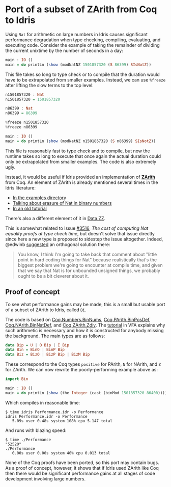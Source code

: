 # Port of a subset of ZArith from Coq to Idris

Using `Nat` for arithmetic on large numbers in Idris causes significant performance degradation when type checking, compiling, evaluating, and executing code. Consider the example of taking the remainder of dividing the current unixtime by the number of seconds in a day:

```haskell
main : IO ()
main = do printLn (show (modNatNZ 1501857320 (S 86399) SIsNotZ))
```

This file takes so long to type check or to compile that the duration would have to be extrapolated from smaller examples. Instead, we can use `%freeze` after lifting the slow terms to the top level:

```haskell
n1501857320 : Nat
n1501857320 = 1501857320

n86399 : Nat
n86399 = 86399

%freeze n1501857320
%freeze n86399

main : IO ()
main = do printLn (show (modNatNZ n1501857320 (S n86399) SIsNotZ))
```

This file is reasonably fast to type check and to compile, but now the runtime takes so long to execute that once again the actual duration could only be extrapolated from smaller examples. The code is also extremely ugly.

Instead, it would be useful if Idris provided an implementation of **[ZArith](https://coq.inria.fr/library/Coq.ZArith.ZArith.html)** from Coq. An element of ZArith is already mentioned several times in the Idris literature:

* [In the examples directory](https://github.com/idris-lang/idris-tutorial/blob/master/examples/binary.idr)
* [Talking about erasure of Nat in binary numbers](https://github.com/idris-lang/Idris-dev/blob/master/docs/reference/erasure.rst#binary-numbers)
* [In an old tutorial](https://github.com/edwinb/Idris-old/blob/master/web/tutorial/provisional.idr)

There's also a different element of it in [Data.ZZ](https://github.com/idris-lang/Idris-dev/blob/master/libs/contrib/Data/ZZ.idr).

This is somewhat related to Issue [#3516](https://github.com/idris-lang/Idris-dev/issues/3516), *The cost of computing Nat equality proofs at type check time*, but doesn't solve that issue directly since here a new type is proposed to sidestep the issue altogether. Indeed, @edwinb [suggested](https://github.com/idris-lang/Idris-dev/issues/3516#issuecomment-263139429) an orthogonal solution there:

> You know, I think I'm going to take back that comment about "little point in hard coding things for Nat" because realistically that's the biggest problem we're going to encounter at compile time, and given that we say that Nat is for unbounded unsigned things, we probably ought to be a bit cleverer about it.

## Proof of concept

To see what performance gains may be made, this is a small but usable port of a subset of ZArith to Idris, called `Bi`.

The code is based on [Coq.Numbers.BinNums](https://coq.inria.fr/library/Coq.Numbers.BinNums.html), [Coq.PArith.BinPosDef](https://coq.inria.fr/library/Coq.PArith.BinPosDef.html), [Coq.NArith.BinNatDef](https://coq.inria.fr/library/Coq.NArith.BinNatDef.html), and [Coq.ZArith.Zdiv](https://coq.inria.fr/library/Coq.ZArith.Zdiv.html). The [tutorial](https://www.cs.princeton.edu/~appel/vfa/Trie.html) in VFA explains why such arithmetic is necessary and how it is constructed for anybody missing the background. The main types are as follows:

```haskell
data Bip = U | O Bip | I Bip
data Bin = BinO | BinP Bip
data Biz = BizO | BizP Bip | BizM Bip
```

These correspond to the Coq types `positive` for PArith, `N` for NArith, and `Z` for ZArith. We can now rewrite the poorly-performing example above as:

```haskell
import Bin

main : IO ()
main = do printLn (show (the Integer (cast (binMod 1501857320 86400))))
```

Which compiles in reasonable time:

```
$ time idris Performance.idr -o Performance
idris Performance.idr -o Performance
   5.09s user 0.48s system 108% cpu 5.147 total
```

And runs with blazing speed:

```
$ time ./Performance
"52520"
./Performance
   0.00s user 0.00s system 40% cpu 0.013 total
```

None of the Coq proofs have been ported, so this port may contain bugs. As a proof of concept, however, it shows that if Idris used ZArith like Coq then there would be significant performance gains at all stages of code development involving large numbers.
